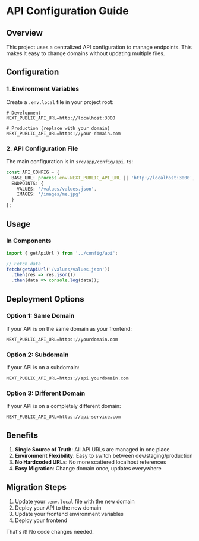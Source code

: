 # API Configuration Guide

## Overview
This project uses a centralized API configuration to manage endpoints. This makes it easy to change domains without updating multiple files.

## Configuration

### 1. Environment Variables
Create a `.env.local` file in your project root:

```env
# Development
NEXT_PUBLIC_API_URL=http://localhost:3000

# Production (replace with your domain)
NEXT_PUBLIC_API_URL=https://your-domain.com
```

### 2. API Configuration File
The main configuration is in `src/app/config/api.ts`:

```typescript
const API_CONFIG = {
  BASE_URL: process.env.NEXT_PUBLIC_API_URL || 'http://localhost:3000',
  ENDPOINTS: {
    VALUES: '/values/values.json',
    IMAGES: '/images/me.jpg'
  }
};
```

## Usage

### In Components
```typescript
import { getApiUrl } from '../config/api';

// Fetch data
fetch(getApiUrl('/values/values.json'))
  .then(res => res.json())
  .then(data => console.log(data));
```

## Deployment Options

### Option 1: Same Domain
If your API is on the same domain as your frontend:
```env
NEXT_PUBLIC_API_URL=https://yourdomain.com
```

### Option 2: Subdomain
If your API is on a subdomain:
```env
NEXT_PUBLIC_API_URL=https://api.yourdomain.com
```

### Option 3: Different Domain
If your API is on a completely different domain:
```env
NEXT_PUBLIC_API_URL=https://api-service.com
```

## Benefits

1. **Single Source of Truth**: All API URLs are managed in one place
2. **Environment Flexibility**: Easy to switch between dev/staging/production
3. **No Hardcoded URLs**: No more scattered localhost references
4. **Easy Migration**: Change domain once, updates everywhere

## Migration Steps

1. Update your `.env.local` file with the new domain
2. Deploy your API to the new domain
3. Update your frontend environment variables
4. Deploy your frontend

That's it! No code changes needed. 